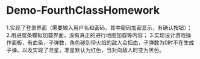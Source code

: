 # Demo-FourthClassHomework
1.实现了登录界面（需要输入用户名和密码，其中密码加密显示，有确认按钮）；
2.用进度条模拟加载界面，没有真正的进行地图加载等内容；
3.实现设计游戏操作面板，有血条，子弹数，角色碰到带火焰的敌人会扣血，子弹数为0时不在生成子弹。以及实现了准星，准星默认为红色，当对向敌人时变为黑色。